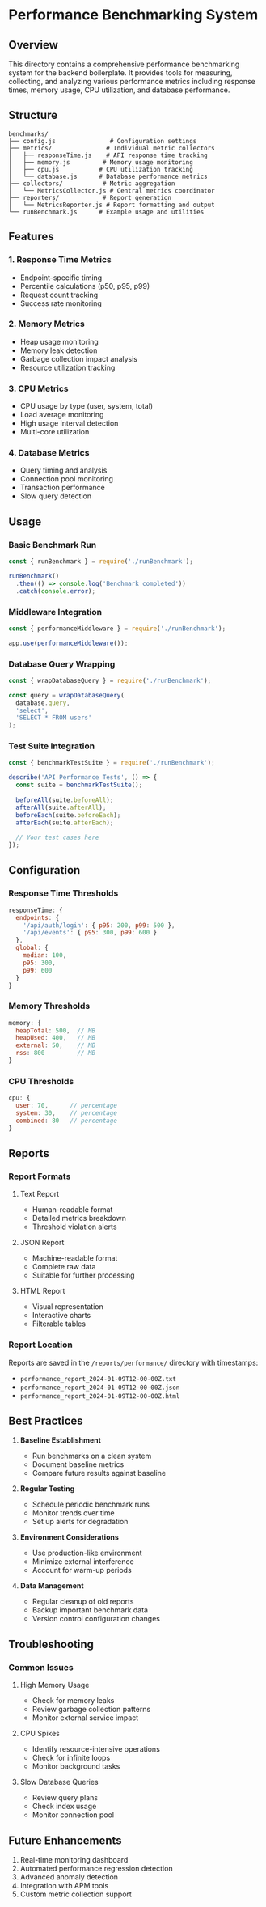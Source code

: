 # Performance Benchmarking System

## Overview
This directory contains a comprehensive performance benchmarking system for the backend boilerplate. It provides tools for measuring, collecting, and analyzing various performance metrics including response times, memory usage, CPU utilization, and database performance.

## Structure
```
benchmarks/
├── config.js               # Configuration settings
├── metrics/               # Individual metric collectors
│   ├── responseTime.js    # API response time tracking
│   ├── memory.js         # Memory usage monitoring
│   ├── cpu.js           # CPU utilization tracking
│   └── database.js      # Database performance metrics
├── collectors/           # Metric aggregation
│   └── MetricsCollector.js # Central metrics coordinator
├── reporters/            # Report generation
│   └── MetricsReporter.js # Report formatting and output
└── runBenchmark.js      # Example usage and utilities
```

## Features

### 1. Response Time Metrics
- Endpoint-specific timing
- Percentile calculations (p50, p95, p99)
- Request count tracking
- Success rate monitoring

### 2. Memory Metrics
- Heap usage monitoring
- Memory leak detection
- Garbage collection impact analysis
- Resource utilization tracking

### 3. CPU Metrics
- CPU usage by type (user, system, total)
- Load average monitoring
- High usage interval detection
- Multi-core utilization

### 4. Database Metrics
- Query timing and analysis
- Connection pool monitoring
- Transaction performance
- Slow query detection

## Usage

### Basic Benchmark Run
```javascript
const { runBenchmark } = require('./runBenchmark');

runBenchmark()
  .then(() => console.log('Benchmark completed'))
  .catch(console.error);
```

### Middleware Integration
```javascript
const { performanceMiddleware } = require('./runBenchmark');

app.use(performanceMiddleware());
```

### Database Query Wrapping
```javascript
const { wrapDatabaseQuery } = require('./runBenchmark');

const query = wrapDatabaseQuery(
  database.query,
  'select',
  'SELECT * FROM users'
);
```

### Test Suite Integration
```javascript
const { benchmarkTestSuite } = require('./runBenchmark');

describe('API Performance Tests', () => {
  const suite = benchmarkTestSuite();
  
  beforeAll(suite.beforeAll);
  afterAll(suite.afterAll);
  beforeEach(suite.beforeEach);
  afterEach(suite.afterEach);
  
  // Your test cases here
});
```

## Configuration

### Response Time Thresholds
```javascript
responseTime: {
  endpoints: {
    '/api/auth/login': { p95: 200, p99: 500 },
    '/api/events': { p95: 300, p99: 600 }
  },
  global: {
    median: 100,
    p95: 300,
    p99: 600
  }
}
```

### Memory Thresholds
```javascript
memory: {
  heapTotal: 500,  // MB
  heapUsed: 400,   // MB
  external: 50,    // MB
  rss: 800         // MB
}
```

### CPU Thresholds
```javascript
cpu: {
  user: 70,      // percentage
  system: 30,    // percentage
  combined: 80   // percentage
}
```

## Reports

### Report Formats
1. Text Report
   - Human-readable format
   - Detailed metrics breakdown
   - Threshold violation alerts

2. JSON Report
   - Machine-readable format
   - Complete raw data
   - Suitable for further processing

3. HTML Report
   - Visual representation
   - Interactive charts
   - Filterable tables

### Report Location
Reports are saved in the `/reports/performance/` directory with timestamps:
- `performance_report_2024-01-09T12-00-00Z.txt`
- `performance_report_2024-01-09T12-00-00Z.json`
- `performance_report_2024-01-09T12-00-00Z.html`

## Best Practices

1. **Baseline Establishment**
   - Run benchmarks on a clean system
   - Document baseline metrics
   - Compare future results against baseline

2. **Regular Testing**
   - Schedule periodic benchmark runs
   - Monitor trends over time
   - Set up alerts for degradation

3. **Environment Considerations**
   - Use production-like environment
   - Minimize external interference
   - Account for warm-up periods

4. **Data Management**
   - Regular cleanup of old reports
   - Backup important benchmark data
   - Version control configuration changes

## Troubleshooting

### Common Issues
1. High Memory Usage
   - Check for memory leaks
   - Review garbage collection patterns
   - Monitor external service impact

2. CPU Spikes
   - Identify resource-intensive operations
   - Check for infinite loops
   - Monitor background tasks

3. Slow Database Queries
   - Review query plans
   - Check index usage
   - Monitor connection pool

## Future Enhancements
1. Real-time monitoring dashboard
2. Automated performance regression detection
3. Advanced anomaly detection
4. Integration with APM tools
5. Custom metric collection support